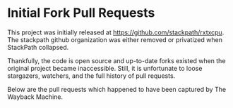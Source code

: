 # Initial Fork Pull Requests

This project was initially released at https://github.com/stackpath/rxtxcpu. The stackpath github organization was either removed or privatized when StackPath collapsed.

Thankfully, the code is open source and up-to-date forks existed when the original project became inaccessible. Still, it is unfortunate to loose stargazers, watchers, and the full history of pull requests.

Below are the pull requests which happened to have been captured by The Wayback Machine.
